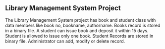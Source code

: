 ## Library Management System Project

The Library Management System project has book and student class with data members like book no, bookname, authorname. Books record is stored in a binary file. A student can issue book and deposit it within 15 days. Student is allowed to issue only one book. Student Records are stored in binary file. Administrator can add, modify or delete record.